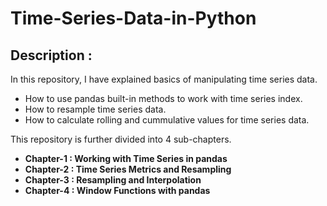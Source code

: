 # Time-Series-Data-in-Python

## Description :
In this repository, I have explained basics of manipulating time series data.
- How to use pandas built-in methods to work with time series index.
- How to resample time series data.
- How to calculate rolling and cummulative values for time series data.

This repository is further divided into 4 sub-chapters.

  - **Chapter-1 : Working with Time Series in pandas**
  - **Chapter-2 : Time Series Metrics and Resampling**
  - **Chapter-3 : Resampling and Interpolation**
  - **Chapter-4 : Window Functions with pandas**
